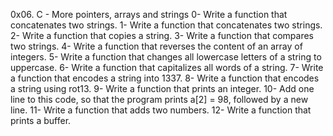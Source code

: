 0x06. C - More pointers, arrays and strings
0- Write a function that concatenates two strings.
1- Write a function that concatenates two strings.
2- Write a function that copies a string.
3- Write a function that compares two strings.
4- Write a function that reverses the content of an array of integers.
5- Write a function that changes all lowercase letters of a string to uppercase.
6- Write a function that capitalizes all words of a string.
7- Write a function that encodes a string into 1337.
8- Write a function that encodes a string using rot13.
9- Write a function that prints an integer.
10- Add one line to this code, so that the program prints a[2] = 98, followed by a new line.
11- Write a function that adds two numbers.
12- Write a function that prints a buffer.
